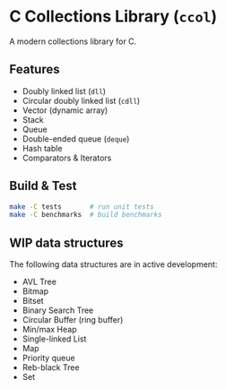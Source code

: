 # C Collections Library (`ccol`)

A modern collections library for C.

## Features

- Doubly linked list (`dll`)
- Circular doubly linked list (`cdll`)
- Vector (dynamic array)
- Stack 
- Queue 
- Double-ended queue (`deque`)
- Hash table
- Comparators & Iterators

## Build & Test

```bash
make -C tests       # run unit tests
make -C benchmarks  # build benchmarks
```
## WIP data structures

The following data structures are in active development:

- AVL Tree
- Bitmap
- Bitset
- Binary Search Tree
- Circular Buffer (ring buffer)
- Min/max Heap
- Single-linked List
- Map
- Priority queue
- Reb-black Tree
- Set